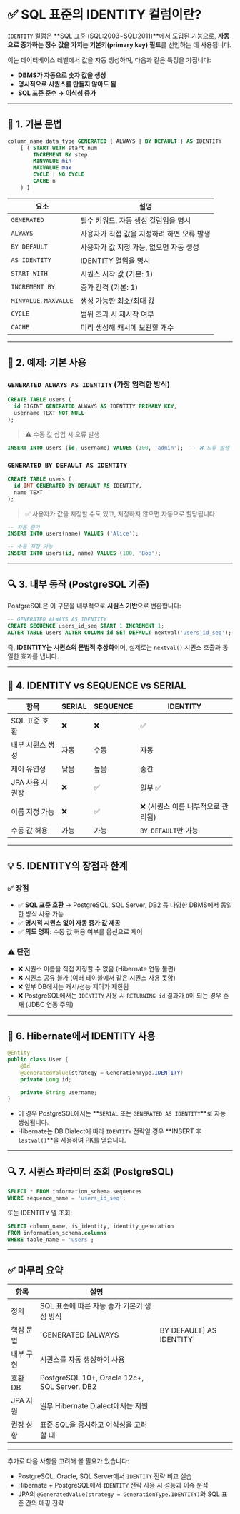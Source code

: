 # ✅ SQL 표준의 IDENTITY 컬럼이란?

`IDENTITY` 컬럼은 \*\*SQL 표준 (SQL:2003\~SQL:2011)\*\*에서 도입된 기능으로,
**자동으로 증가하는 정수 값을 가지는 기본키(primary key) 필드**를 선언하는 데 사용됩니다.

이는 데이터베이스 레벨에서 값을 자동 생성하며, 다음과 같은 특징을 가집니다:

* **DBMS가 자동으로 숫자 값을 생성**
* **명시적으로 시퀀스를 만들지 않아도 됨**
* **SQL 표준 준수 → 이식성 증가**

---

## 📘 1. 기본 문법

```sql
column_name data_type GENERATED { ALWAYS | BY DEFAULT } AS IDENTITY
    [ ( START WITH start_num
        INCREMENT BY step
        MINVALUE min
        MAXVALUE max
        CYCLE | NO CYCLE
        CACHE n
    ) ]
```

| 요소                     | 설명                       |
| ---------------------- | ------------------------ |
| `GENERATED`            | 필수 키워드, 자동 생성 컬럼임을 명시    |
| `ALWAYS`               | 사용자가 직접 값을 지정하려 하면 오류 발생 |
| `BY DEFAULT`           | 사용자가 값 지정 가능, 없으면 자동 생성  |
| `AS IDENTITY`          | IDENTITY 열임을 명시          |
| `START WITH`           | 시퀀스 시작 값 (기본: 1)         |
| `INCREMENT BY`         | 증가 간격 (기본: 1)            |
| `MINVALUE`, `MAXVALUE` | 생성 가능한 최소/최대 값           |
| `CYCLE`                | 범위 초과 시 재시작 여부           |
| `CACHE`                | 미리 생성해 캐시에 보관할 개수        |

---

## 📌 2. 예제: 기본 사용

### `GENERATED ALWAYS AS IDENTITY` (가장 엄격한 방식)

```sql
CREATE TABLE users (
  id BIGINT GENERATED ALWAYS AS IDENTITY PRIMARY KEY,
  username TEXT NOT NULL
);
```

> ⚠️ 수동 값 삽입 시 오류 발생

```sql
INSERT INTO users (id, username) VALUES (100, 'admin');  -- ❌ 오류 발생
```

### `GENERATED BY DEFAULT AS IDENTITY`

```sql
CREATE TABLE users (
  id INT GENERATED BY DEFAULT AS IDENTITY,
  name TEXT
);
```

> ✅ 사용자가 값을 지정할 수도 있고, 지정하지 않으면 자동으로 할당됩니다.

```sql
-- 자동 증가
INSERT INTO users(name) VALUES ('Alice');

-- 수동 지정 가능
INSERT INTO users(id, name) VALUES (100, 'Bob');
```

---

## 🔍 3. 내부 동작 (PostgreSQL 기준)

PostgreSQL은 이 구문을 내부적으로 **시퀀스 기반**으로 변환합니다:

```sql
-- GENERATED ALWAYS AS IDENTITY
CREATE SEQUENCE users_id_seq START 1 INCREMENT 1;
ALTER TABLE users ALTER COLUMN id SET DEFAULT nextval('users_id_seq');
```

즉, **IDENTITY는 시퀀스의 문법적 추상화**이며,
실제로는 `nextval()` 시퀀스 호출과 동일한 효과를 냅니다.

---

## 🧪 4. IDENTITY vs SEQUENCE vs SERIAL

| 항목          | SERIAL | SEQUENCE | IDENTITY             |
| ----------- | ------ | -------- | -------------------- |
| SQL 표준 호환   | ❌      | ❌        | ✅                    |
| 내부 시퀀스 생성   | 자동     | 수동       | 자동                   |
| 제어 유연성      | 낮음     | 높음       | 중간                   |
| JPA 사용 시 권장 | ❌      | ✅        | 일부 ✅                 |
| 이름 지정 가능    | ❌      | ✅        | ❌ (시퀀스 이름 내부적으로 관리됨) |
| 수동 값 허용     | 가능     | 가능       | `BY DEFAULT`만 가능     |

---

## 💡 5. IDENTITY의 장점과 한계

### ✅ 장점

* ✅ **SQL 표준 호환** → PostgreSQL, SQL Server, DB2 등 다양한 DBMS에서 동일한 방식 사용 가능
* ✅ **명시적 시퀀스 없이 자동 증가 값 제공**
* ✅ **의도 명확**: 수동 값 허용 여부를 옵션으로 제어

### ⚠️ 단점

* ❌ 시퀀스 이름을 직접 지정할 수 없음 (Hibernate 연동 불편)
* ❌ 시퀀스 공유 불가 (여러 테이블에서 같은 시퀀스 사용 못함)
* ❌ 일부 DB에서는 캐시/성능 제어가 제한됨
* ❌ PostgreSQL에서는 `IDENTITY` 사용 시 `RETURNING id` 결과가 `0`이 되는 경우 존재 (JDBC 연동 주의)

---

## 🔄 6. Hibernate에서 IDENTITY 사용

```java
@Entity
public class User {
    @Id
    @GeneratedValue(strategy = GenerationType.IDENTITY)
    private Long id;

    private String username;
}
```

* 이 경우 PostgreSQL에서는 \*\*`SERIAL` 또는 `GENERATED AS IDENTITY`\*\*로 자동 생성됩니다.
* Hibernate는 DB Dialect에 따라 `IDENTITY` 전략일 경우 \*\*INSERT 후 `lastval()`\*\*을 사용하여 PK를 얻습니다.

---

## 🔍 7. 시퀀스 파라미터 조회 (PostgreSQL)

```sql
SELECT * FROM information_schema.sequences
WHERE sequence_name = 'users_id_seq';
```

또는 IDENTITY 열 조회:

```sql
SELECT column_name, is_identity, identity_generation
FROM information_schema.columns
WHERE table_name = 'users';
```

---

## ✅ 마무리 요약

| 항목     | 설명                                           |                           |
| ------ | -------------------------------------------- | ------------------------- |
| 정의     | SQL 표준에 따른 자동 증가 기본키 생성 방식                   |                           |
| 핵심 문법  | \`GENERATED \[ALWAYS                         | BY DEFAULT] AS IDENTITY\` |
| 내부 구현  | 시퀀스를 자동 생성하여 사용                              |                           |
| 호환 DB  | PostgreSQL 10+, Oracle 12c+, SQL Server, DB2 |                           |
| JPA 지원 | 일부 Hibernate Dialect에서는 지원                   |                           |
| 권장 상황  | 표준 SQL을 중시하고 이식성을 고려할 때                      |                           |

---

추가로 다음 사항을 고려해 볼 필요가 있습니다:

* PostgreSQL, Oracle, SQL Server에서 `IDENTITY` 전략 비교 실습
* Hibernate + PostgreSQL에서 `IDENTITY` 전략 사용 시 성능과 이슈 분석
* JPA의 `@GeneratedValue(strategy = GenerationType.IDENTITY)`와 SQL 표준 간의 매핑 전략
